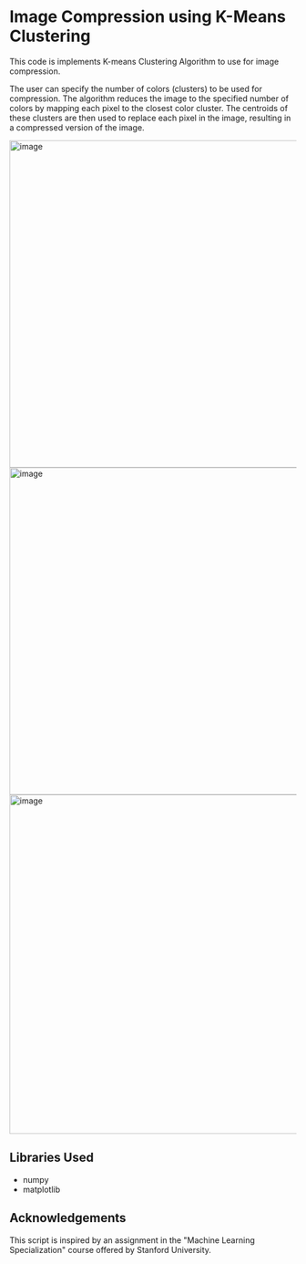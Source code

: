 # Image Compression using K-Means Clustering
This code is implements K-means Clustering Algorithm to use for image compression. 

The user can specify the number of colors (clusters) to be used for compression. The algorithm reduces the image to the specified number of colors by mapping each pixel to the closest color cluster. The centroids of these clusters are then used to replace each pixel in the image, resulting in a compressed version of the image.


<img width="574" alt="image" src="https://user-images.githubusercontent.com/77254817/233866375-b1349a29-5dda-42ed-8b72-36ff1e5684e8.png">

<img width="574" alt="image" src="https://user-images.githubusercontent.com/77254817/233866393-910a274c-b351-4fd2-abf4-cb623b172971.png">

<img width="595" alt="image" src="https://user-images.githubusercontent.com/77254817/233866575-d862e9b6-3832-4695-9b00-7574767be382.png">

## Libraries Used
- numpy
- matplotlib

## Acknowledgements
This script is inspired by an assignment in the "Machine Learning Specialization" course offered by Stanford University.
